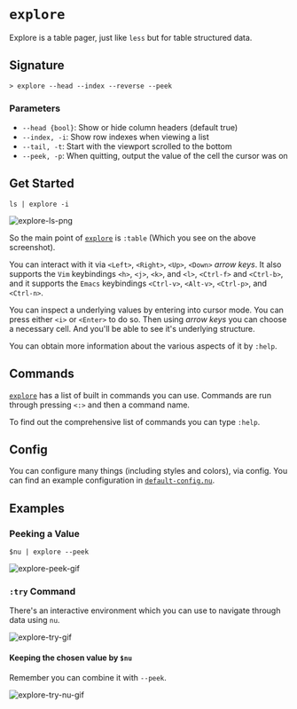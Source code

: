 # `explore`

Explore is a table pager, just like `less` but for table structured data.

## Signature

`> explore --head --index --reverse --peek`

### Parameters

 -  `--head {bool}`: Show or hide column headers (default true)
 -  `--index, -i`: Show row indexes when viewing a list
 -  `--tail, -t`: Start with the viewport scrolled to the bottom
 -  `--peek, -p`: When quitting, output the value of the cell the cursor was on

## Get Started

```nu
ls | explore -i
```

![explore-ls-png](https://user-images.githubusercontent.com/20165848/207849604-421312e3-537f-4b2e-b83e-f1f83f2a79d5.png)

So the main point of [`explore`](/commands/docs/explore.md) is `:table` (Which you see on the above screenshot).

You can interact with it via `<Left>`, `<Right>`, `<Up>`, `<Down>` _arrow keys_. It also supports the `Vim` keybindings `<h>`, `<j>`, `<k>`, and `<l>`, `<Ctrl-f>` and `<Ctrl-b>`, and it supports the `Emacs` keybindings `<Ctrl-v>`, `<Alt-v>`, `<Ctrl-p>`, and `<Ctrl-n>`.

You can inspect a underlying values by entering into cursor mode. You can press either `<i>` or `<Enter>` to do so.
Then using _arrow keys_ you can choose a necessary cell.
And you'll be able to see it's underlying structure.

You can obtain more information about the various aspects of it by `:help`.

## Commands

[`explore`](/commands/docs/explore.md) has a list of built in commands you can use. Commands are run through pressing `<:>` and then a command name.

To find out the comprehensive list of commands you can type `:help`.

## Config

You can configure many things (including styles and colors), via config.
You can find an example configuration in [`default-config.nu`](https://github.com/nushell/nushell/blob/main/crates/nu-utils/src/sample_config/default_config.nu).

## Examples

### Peeking a Value

```nu
$nu | explore --peek
```

![explore-peek-gif](https://user-images.githubusercontent.com/20165848/207854897-35cb7b1d-7f7d-4ae2-9ec8-df19ac04ac99.gif)

### `:try` Command

There's an interactive environment which you can use to navigate through data using `nu`.

![explore-try-gif](https://user-images.githubusercontent.com/20165848/208159049-0954c327-9cdf-4cb3-a6e9-e3ba86fde55c.gif)

#### Keeping the chosen value by `$nu`

Remember you can combine it with `--peek`.

![explore-try-nu-gif](https://user-images.githubusercontent.com/20165848/208161203-96b51209-726d-449a-959a-48b205c6f55a.gif)
